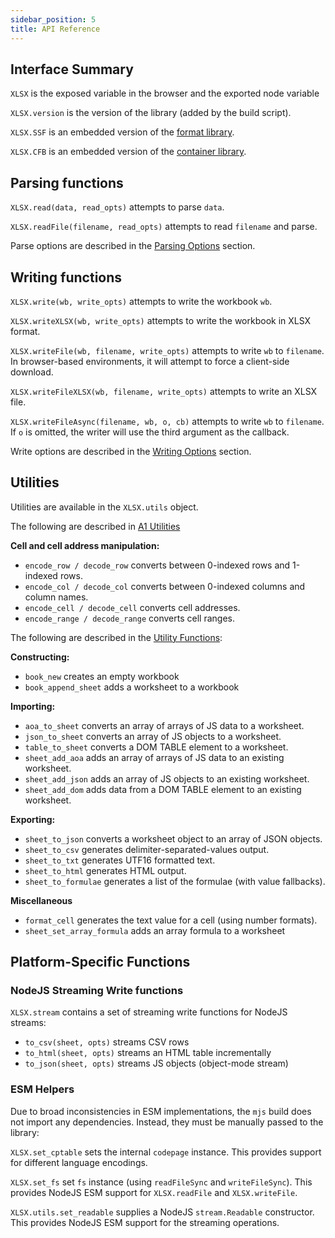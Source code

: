 ```yaml
---
sidebar_position: 5
title: API Reference
---
```


## Interface Summary

`XLSX` is the exposed variable in the browser and the exported node variable

`XLSX.version` is the version of the library (added by the build script).

`XLSX.SSF` is an embedded version of the [format library](https://github.com/SheetJS/sheetjs/tree/master/packages/ssf).

`XLSX.CFB` is an embedded version of the [container library](https://github.com/sheetjs/js-cfb).

## Parsing functions

`XLSX.read(data, read_opts)` attempts to parse `data`.

`XLSX.readFile(filename, read_opts)` attempts to read `filename` and parse.

Parse options are described in the [Parsing Options](./parse-options) section.

## Writing functions

`XLSX.write(wb, write_opts)` attempts to write the workbook `wb`.

`XLSX.writeXLSX(wb, write_opts)` attempts to write the workbook in XLSX format.

`XLSX.writeFile(wb, filename, write_opts)` attempts to write `wb` to `filename`.
In browser-based environments, it will attempt to force a client-side download.

`XLSX.writeFileXLSX(wb, filename, write_opts)` attempts to write an XLSX file.

`XLSX.writeFileAsync(filename, wb, o, cb)` attempts to write `wb` to `filename`.
If `o` is omitted, the writer will use the third argument as the callback.

Write options are described in the [Writing Options](./write-options) section.

## Utilities

Utilities are available in the `XLSX.utils` object.

The following are described in [A1 Utilities](../csf/general#a1-utilities)

**Cell and cell address manipulation:**

- `encode_row / decode_row` converts between 0-indexed rows and 1-indexed rows.
- `encode_col / decode_col` converts between 0-indexed columns and column names.
- `encode_cell / decode_cell` converts cell addresses.
- `encode_range / decode_range` converts cell ranges.

The following are described in the [Utility Functions](./utilities):

**Constructing:**

- `book_new` creates an empty workbook
- `book_append_sheet` adds a worksheet to a workbook

**Importing:**

- `aoa_to_sheet` converts an array of arrays of JS data to a worksheet.
- `json_to_sheet` converts an array of JS objects to a worksheet.
- `table_to_sheet` converts a DOM TABLE element to a worksheet.
- `sheet_add_aoa` adds an array of arrays of JS data to an existing worksheet.
- `sheet_add_json` adds an array of JS objects to an existing worksheet.
- `sheet_add_dom` adds data from a DOM TABLE element to an existing worksheet.

**Exporting:**

- `sheet_to_json` converts a worksheet object to an array of JSON objects.
- `sheet_to_csv` generates delimiter-separated-values output.
- `sheet_to_txt` generates UTF16 formatted text.
- `sheet_to_html` generates HTML output.
- `sheet_to_formulae` generates a list of the formulae (with value fallbacks).

**Miscellaneous**

- `format_cell` generates the text value for a cell (using number formats).
- `sheet_set_array_formula` adds an array formula to a worksheet

## Platform-Specific Functions

### NodeJS Streaming Write functions

`XLSX.stream` contains a set of streaming write functions for NodeJS streams:

- `to_csv(sheet, opts)` streams CSV rows
- `to_html(sheet, opts)` streams an HTML table incrementally
- `to_json(sheet, opts)` streams JS objects (object-mode stream)

### ESM Helpers

Due to broad inconsistencies in ESM implementations, the `mjs` build does not
import any dependencies.  Instead, they must be manually passed to the library:

`XLSX.set_cptable` sets the internal `codepage` instance.  This provides support
for different language encodings.

`XLSX.set_fs` set `fs` instance (using `readFileSync` and `writeFileSync`). This
provides NodeJS ESM support for `XLSX.readFile` and `XLSX.writeFile`.

`XLSX.utils.set_readable` supplies a NodeJS `stream.Readable` constructor.  This
provides NodeJS ESM support for the streaming operations.